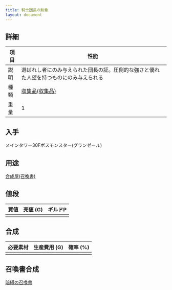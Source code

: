 ```yaml
---
title: 騎士団長の勲章
layout: document
---
```

## 詳細

|項目|性能|
|---|---|
|説明|選ばれし者にのみ与えられた団長の証。圧倒的な強さと優れた人望を持つものにのみ与えられる|
|種類|[収集品(収集品)](収集品(収集品))|
|重量|1|

## 入手

メインタワー30Fボスモンスター(グランゼール)

## 用途

[合成屋(召喚書)](合成屋(召喚書))

## 値段

|買値|売値 (G)|ギルドP|
|---|---|---|
||||

## 合成

|必要素材|生産費用 (G)|確率 (%)|
|---|---|---|
||||

## 召喚書合成

[暗縛の召喚書](暗縛の召喚書)
